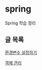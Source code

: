 # spring

Spring 학습 정리

## 글 목록

[환경변수 설정하기](https://github.com/hwangwoojin/spring/wiki/환경변수-등록하기)

[객체 관리](https://github.com/hwangwoojin/spring/wiki/객체-관리)
